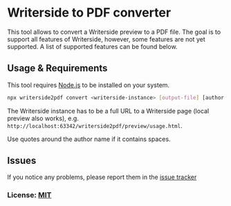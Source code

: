 # Writerside to PDF converter

This tool allows to convert a Writerside preview to a PDF file. The goal is to support all features of Writerside, however, some features are not yet supported. A list of supported features can be found below.

##  Usage & Requirements

This tool requires [Node.js](https://nodejs.org/en/) to be installed on your system.

```bash
npx writerside2pdf convert <writerside-instance> [output-file] [author name]
```

The Writerside instance has to be a full URL to a Writerside page (local preview also works), e.g. ```http://localhost:63342/writerside2pdf/preview/usage.html```.

Use quotes around the author name if it contains spaces.

## Issues

If you notice any problems, please report them in the [issue tracker](https://github.com/MatteoValentini-AT/writerside2pdf/issues/)

### License: [MIT](LICENSE)